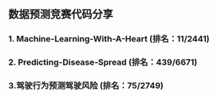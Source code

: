 ## 数据预测竞赛代码分享

### 1. Machine-Learning-With-A-Heart (排名：11/2441)

### 2. Predicting-Disease-Spread (排名：439/6671)

### 3.驾驶行为预测驾驶风险 (排名：75/2749)
